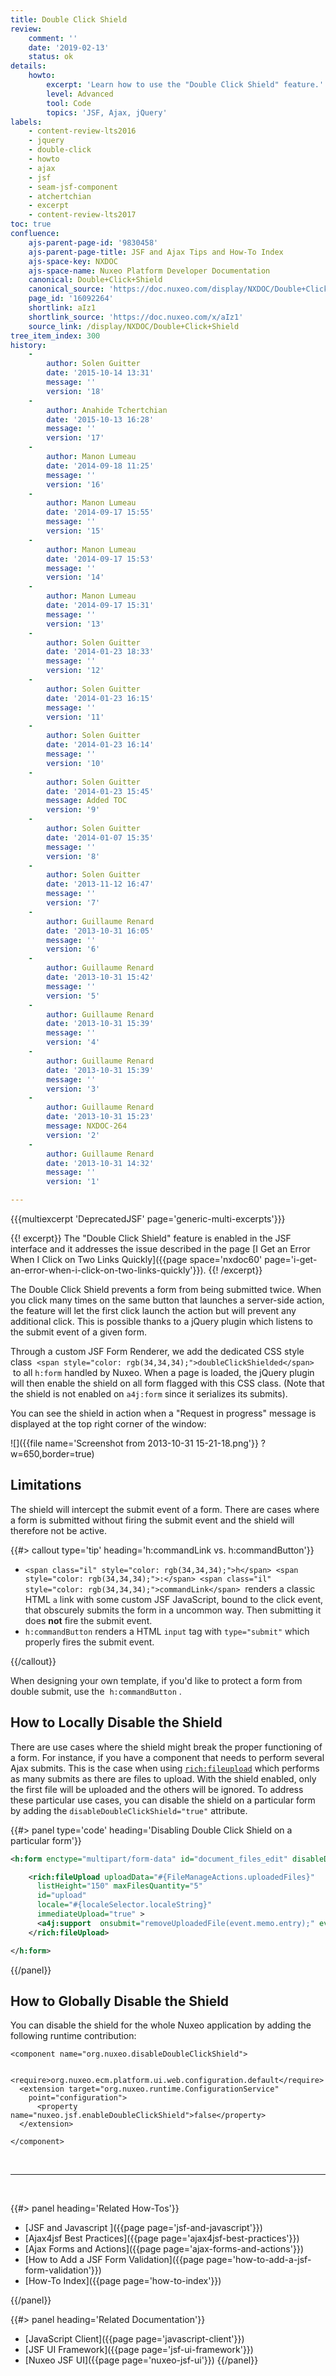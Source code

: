 ```yaml
---
title: Double Click Shield
review:
    comment: ''
    date: '2019-02-13'
    status: ok
details:
    howto:
        excerpt: 'Learn how to use the "Double Click Shield" feature.'
        level: Advanced
        tool: Code
        topics: 'JSF, Ajax, jQuery'
labels:
    - content-review-lts2016
    - jquery
    - double-click
    - howto
    - ajax
    - jsf
    - seam-jsf-component
    - atchertchian
    - excerpt
    - content-review-lts2017
toc: true
confluence:
    ajs-parent-page-id: '9830458'
    ajs-parent-page-title: JSF and Ajax Tips and How-To Index
    ajs-space-key: NXDOC
    ajs-space-name: Nuxeo Platform Developer Documentation
    canonical: Double+Click+Shield
    canonical_source: 'https://doc.nuxeo.com/display/NXDOC/Double+Click+Shield'
    page_id: '16092264'
    shortlink: aIz1
    shortlink_source: 'https://doc.nuxeo.com/x/aIz1'
    source_link: /display/NXDOC/Double+Click+Shield
tree_item_index: 300
history:
    -
        author: Solen Guitter
        date: '2015-10-14 13:31'
        message: ''
        version: '18'
    -
        author: Anahide Tchertchian
        date: '2015-10-13 16:28'
        message: ''
        version: '17'
    -
        author: Manon Lumeau
        date: '2014-09-18 11:25'
        message: ''
        version: '16'
    -
        author: Manon Lumeau
        date: '2014-09-17 15:55'
        message: ''
        version: '15'
    -
        author: Manon Lumeau
        date: '2014-09-17 15:53'
        message: ''
        version: '14'
    -
        author: Manon Lumeau
        date: '2014-09-17 15:31'
        message: ''
        version: '13'
    -
        author: Solen Guitter
        date: '2014-01-23 18:33'
        message: ''
        version: '12'
    -
        author: Solen Guitter
        date: '2014-01-23 16:15'
        message: ''
        version: '11'
    -
        author: Solen Guitter
        date: '2014-01-23 16:14'
        message: ''
        version: '10'
    -
        author: Solen Guitter
        date: '2014-01-23 15:45'
        message: Added TOC
        version: '9'
    -
        author: Solen Guitter
        date: '2014-01-07 15:35'
        message: ''
        version: '8'
    -
        author: Solen Guitter
        date: '2013-11-12 16:47'
        message: ''
        version: '7'
    -
        author: Guillaume Renard
        date: '2013-10-31 16:05'
        message: ''
        version: '6'
    -
        author: Guillaume Renard
        date: '2013-10-31 15:42'
        message: ''
        version: '5'
    -
        author: Guillaume Renard
        date: '2013-10-31 15:39'
        message: ''
        version: '4'
    -
        author: Guillaume Renard
        date: '2013-10-31 15:39'
        message: ''
        version: '3'
    -
        author: Guillaume Renard
        date: '2013-10-31 15:23'
        message: NXDOC-264
        version: '2'
    -
        author: Guillaume Renard
        date: '2013-10-31 14:32'
        message: ''
        version: '1'

---
```

{{{multiexcerpt 'DeprecatedJSF' page='generic-multi-excerpts'}}}

{{! excerpt}}
The "Double Click Shield" feature is enabled in the JSF interface and it addresses the issue described in the page [I Get an Error When I Click on Two Links Quickly]({{page space='nxdoc60' page='i-get-an-error-when-i-click-on-two-links-quickly'}}).
{{! /excerpt}}

The Double Click Shield prevents a form from being submitted twice. When you click many times on the same button that launches a&nbsp;server-side action, the feature will let the first click launch the action but will prevent any additional click. This is possible thanks to a jQuery plugin which listens to the submit event of a given form.

Through a custom JSF Form Renderer, we add the dedicated CSS style class&nbsp; `<span style="color: rgb(34,34,34);">doubleClickShielded</span>` &nbsp;to all&nbsp;`h:form`&nbsp;handled by Nuxeo. When a page is loaded, the jQuery plugin will then enable the shield on all form flagged with this CSS class. (Note that the shield is not enabled on&nbsp;`a4j:form`&nbsp;since it serializes its submits).

You can see the shield in action when a "Request in progress" message is displayed at the top right corner of the window:

![]({{file name='Screenshot from 2013-10-31 15-21-18.png'}} ?w=650,border=true)

## Limitations

The shield will intercept the submit event of a form. There are cases where a form is submitted without firing the submit event and the shield will therefore not be active.

{{#> callout type='tip' heading='h:commandLink vs. h:commandButton'}}

*   `<span class="il" style="color: rgb(34,34,34);">h</span> <span style="color: rgb(34,34,34);">:</span> <span class="il" style="color: rgb(34,34,34);">commandLink</span>` <span style="color: rgb(34,34,34);">&nbsp;renders a classic HTML `a` link with some custom JSF JavaScript, bound to the click event, that obscurely submits the form in a uncommon way. Then submitting it does&nbsp;**not**&nbsp;fire the submit event.</span>
*   <span style="color: rgb(34,34,34);">`h:commandButton`&nbsp;renders a HTML `input` tag with&nbsp;`type="submit"`&nbsp;which properly fires the submit event.</span>

{{/callout}}

<span style="color: rgb(34,34,34);">When designing your own template, if you'd like to protect a form from double submit, use the&nbsp;</span>&nbsp;`h:commandButton`&nbsp;<span style="color: rgb(34,34,34);">.</span>

## How to Locally Disable the Shield

There are use cases where the shield might break the proper functioning of a form. For instance, if you have a component that needs to perform several Ajax submits. This is the case when using&nbsp;[`rich:fileupload`](http://richfileupload)&nbsp;which performs as many submits as there are files to upload. With the shield enabled, only the first file will be uploaded and the others will be ignored. To address these particular use cases, you can disable the shield on a particular form by adding the&nbsp;`disableDoubleClickShield="true"`&nbsp;attribute.

{{#> panel type='code' heading='Disabling Double Click Shield on a particular form'}}

```xml
<h:form enctype="multipart/form-data" id="document_files_edit" disableDoubleClickShield="true">

	<rich:fileUpload uploadData="#{FileManageActions.uploadedFiles}"
      listHeight="150" maxFilesQuantity="5"
      id="upload"
      locale="#{localeSelector.localeString}"
      immediateUpload="true" >
      <a4j:support  onsubmit="removeUploadedFile(event.memo.entry);" event="onclear"/>
	</rich:fileUpload>

</h:form>
```

{{/panel}}

## How to Globally Disable the Shield

You can disable the shield for the whole Nuxeo application by adding the following runtime contribution:

```
<component name="org.nuxeo.disableDoubleClickShield">

  <require>org.nuxeo.ecm.platform.ui.web.configuration.default</require>
  <extension target="org.nuxeo.runtime.ConfigurationService"
    point="configuration">
      <property name="nuxeo.jsf.enableDoubleClickShield">false</property>
  </extension>

</component>
```

&nbsp;

* * *

&nbsp;

<div class="row" data-equalizer data-equalize-on="medium"><div class="column medium-6">{{#> panel heading='Related How-Tos'}}

- [JSF and Javascript ]({{page page='jsf-and-javascript'}})
- [Ajax4jsf Best Practices]({{page page='ajax4jsf-best-practices'}})
- [Ajax Forms and Actions]({{page page='ajax-forms-and-actions'}})
- [How to Add a JSF Form Validation]({{page page='how-to-add-a-jsf-form-validation'}})
- [How-To Index]({{page page='how-to-index'}})

{{/panel}}</div><div class="column medium-6">{{#> panel heading='Related Documentation'}}

- [JavaScript Client]({{page page='javascript-client'}})
- [JSF UI Framework]({{page page='jsf-ui-framework'}})
- [Nuxeo JSF UI]({{page page='nuxeo-jsf-ui'}})
{{/panel}}</div></div>
